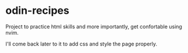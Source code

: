 # odin-recipes

Project to practice html skills and more importantly, get confortable using nvim.

I'll come back later to it to add css and style the page properly.
